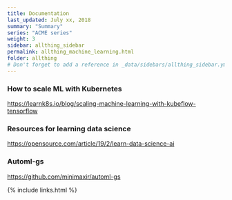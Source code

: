 ```yaml
---
title: Documentation 
last_updated: July xx, 2018
summary: "Summary"
series: "ACME series"
weight: 3
sidebar: allthing_sidebar
permalink: allthing_machine_learning.html
folder: allthing
# Don't forget to add a reference in _data/sidebars/allthing_sidebar.yml and/or _data/topnav.yml 
---
```


### How to scale ML with Kubernetes
https://learnk8s.io/blog/scaling-machine-learning-with-kubeflow-tensorflow

### Resources for learning data science
https://opensource.com/article/19/2/learn-data-science-ai

### Automl-gs
https://github.com/minimaxir/automl-gs


{% include links.html %}
